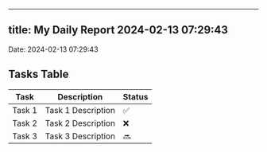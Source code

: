 
---
title: My Daily Report 2024-02-13 07:29:43
---

Date: 2024-02-13 07:29:43

## Tasks Table

| Task | Description | Status |
|------|-------------|--------|
| Task 1 | Task 1 Description | ✅ |
| Task 2 | Task 2 Description | ❌ |
| Task 3 | Task 3 Description | 🔜 |
